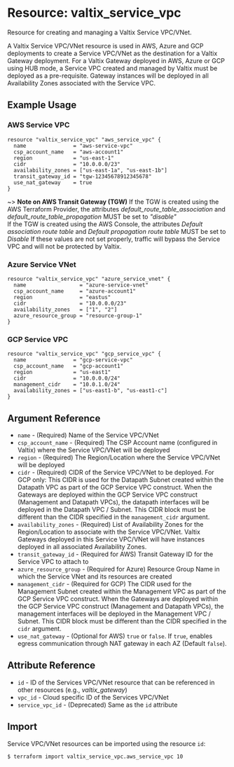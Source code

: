 # Resource: valtix_service_vpc
Resource for creating and managing a Valtix Service VPC/VNet.

A Valtix Service VPC/VNet resource is used in AWS, Azure and GCP deployments to create a Service VPC/VNet as the destination for a Valtix Gateway deployment. For a Valtix Gateway deployed in AWS, Azure or GCP using HUB mode, a Service VPC created and managed by Valtix must be deployed as a pre-requisite. Gateway instances will be deployed in all Availability Zones associated with the Service VPC.

## Example Usage

### AWS Service VPC
```hcl
resource "valtix_service_vpc" "aws_service_vpc" {
  name               = "aws-service-vpc"
  csp_account_name   = "aws-account1"
  region             = "us-east-1"
  cidr               = "10.0.0.0/23"
  availability_zones = ["us-east-1a", "us-east-1b"]
  transit_gateway_id = "tgw-12345678912345678"
  use_nat_gateway    = true
}
```
~> **Note on AWS Transit Gateway (TGW)**
If the TGW is created using the AWS Terraform Provider, the attributes *default_route_table_association* and *default_route_table_propagation* MUST be set to *"disable"*<br>
If the TGW is created using the AWS Console, the attributes *Default association route table* and *Default propagation route table* MUST be set to *Disable*
If these values are not set properly, traffic will bypass the Service VPC and will not be protected by Valtix.

### Azure Service VNet
```hcl
resource "valtix_service_vpc" "azure_service_vnet" {
  name                 = "azure-service-vnet"
  csp_account_name     = "azure-account1"
  region               = "eastus"
  cidr                 = "10.0.0.0/23"
  availability_zones   = ["1", "2"]
  azure_resource_group = "resource-group-1"
}
```

### GCP Service VPC
```hcl
resource "valtix_service_vpc" "gcp_service_vpc" {
  name               = "gcp-service-vpc"
  csp_account_name   = "gcp-account1"
  region             = "us-east1"
  cidr               = "10.0.0.0/24"
  management_cidr    = "10.0.1.0/24"
  availability_zones = ["us-east1-b", "us-east1-c"]
}
```

## Argument Reference
* `name` - (Required) Name of the Service VPC/VNet
* `csp_account_name` - (Required) The CSP Account name (configured in Valtix) where the Service VPC/VNet will be deployed
* `region` - (Required) The Region/Location where the Service VPC/VNet will be deployed
* `cidr` - (Required) CIDR of the Service VPC/VNet to be deployed.  For GCP only: This CIDR is used for the Datapath Subnet created within the Datapath VPC as part of the GCP Service VPC construct. When the Gateways are deployed within the GCP Service VPC construct (Management and Datapath VPCs), the datapath interfaces will be deployed in the Datapath VPC / Subnet.  This CIDR block must be different than the CIDR specified in the `management_cidr` argument.
* `availability_zones` - (Required) List of Availability Zones for the Region/Location to associate with the Service VPC/VNet. Valtix Gateways deployed in this Service VPC/VNet will have instances deployed in all associated Availability Zones.
* `transit_gateway_id` - (Required for AWS) Transit Gateway ID for the Service VPC to attach to
* `azure_resource_group` - (Required for Azure) Resource Group Name in which the Service VNet and its resources are created
* `management_cidr` - (Required for GCP) The CIDR used for the Management Subnet created within the Management VPC as part of the GCP Service VPC construct. When the Gateways are deployed within the GCP Service VPC construct (Management and Datapath VPCs), the management interfaces will be deployed in the Management VPC / Subnet.  This CIDR block must be different than the CIDR specified in the `cidr` argument.
* `use_nat_gateway` - (Optional for AWS) `true` or `false`. If `true`, enables egress communication through NAT gateway in each AZ (Default `false`).

## Attribute Reference
* `id` - ID of the Services VPC/VNet resource that can be referenced in other resources (e.g., *valtix_gateway*)
* `vpc_id` - Cloud specific ID of the Services VPC/VNet
* `service_vpc_id` - (Deprecated) Same as the `id` attribute

## Import
Service VPC/VNet resources can be imported using the resource `id`:

```hcl
$ terraform import valtix_service_vpc.aws_service_vpc 10
```